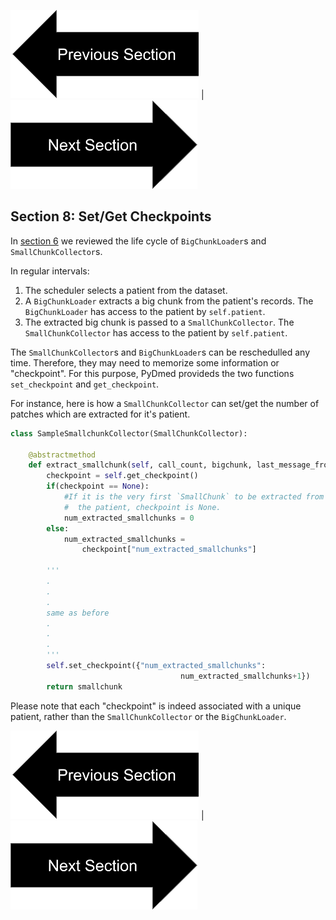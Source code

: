 

[![button](prevsectionv3.png)](tutorial_section8.html) | [![button](nextsectionv3.png)](tutorial_section10.html)


## Section 8: Set/Get Checkpoints

In [section 6](tutorial_section6.html) we reviewed the life cycle of `BigChunkLoader`s and `SmallChunkCollector`s.


In regular intervals:
1. The scheduler selects a patient from the dataset.
2. A `BigChunkLoader` extracts a big chunk from the patient's records. The `BigChunkLoader` has access to the patient by `self.patient`.
3. The extracted big chunk is passed to a `SmallChunkCollector`. The `SmallChunkCollector` has access to the patient by `self.patient`.


The `SmallChunkCollector`s and `BigChunkLoader`s can be reschedulled any time. 
Therefore, they may need to memorize some information or "checkpoint". For this purpose, PyDmed provideds the two functions
`set_checkpoint` and `get_checkpoint`. 

For instance, here is how a `SmallChunkCollector` can set/get the number of patches which are extracted for it's patient. 


```python
class SampleSmallchunkCollector(SmallChunkCollector):

    @abstractmethod 
    def extract_smallchunk(self, call_count, bigchunk, last_message_fromroot):
        checkpoint = self.get_checkpoint()
        if(checkpoint == None):
            #If it is the very first `SmallChunk` to be extracted from
            #  the patient, checkpoint is None.
            num_extracted_smallchunks = 0
        else:
            num_extracted_smallchunks =
                checkpoint["num_extracted_smallchunks"]
        
        '''
        .
        .
        .
        same as before 
        .
        .
        .
        '''
        self.set_checkpoint({"num_extracted_smallchunks":
                                      num_extracted_smallchunks+1})
        return smallchunk
```
Please note that each "checkpoint" is indeed associated with a unique patient, rather than the `SmallChunkCollector` or the `BigChunkLoader`.

[![button](prevsectionv3.png)](tutorial_section8.html) | [![button](nextsectionv3.png)](tutorial_section10.html)

